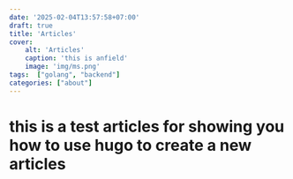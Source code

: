 ```yaml
---
date: '2025-02-04T13:57:58+07:00'
draft: true
title: 'Articles'
cover: 
    alt: 'Articles'
    caption: 'this is anfield'
    image: 'img/ms.png'
tags:  ["golang", "backend"]
categories: ["about"]
---
```



# this is a test articles for showing you how to use hugo to create a new articles


